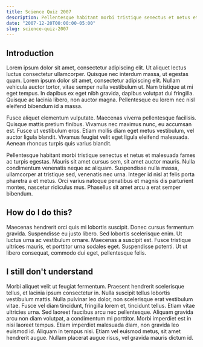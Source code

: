 ```yaml
---
title: Science Quiz 2007
description: Pellentesque habitant morbi tristique senectus et netus et malesuada fames ac turpis egestas.
date: "2007-12-20T00:00:00-05:00"
slug: science-quiz-2007
---
```


## Introduction

Lorem ipsum dolor sit amet, consectetur adipiscing elit. Ut aliquet lectus luctus consectetur ullamcorper. Quisque nec interdum massa, ut egestas quam. Lorem ipsum dolor sit amet, consectetur adipiscing elit. Nullam vehicula auctor tortor, vitae semper nulla vestibulum ut. Nam tristique at mi eget tempus. In dapibus ex eget nibh gravida, dapibus volutpat dui fringilla. Quisque ac lacinia libero, non auctor magna. Pellentesque eu lorem nec nisl eleifend bibendum id a massa.

Fusce aliquet elementum vulputate. Maecenas viverra pellentesque facilisis. Quisque mattis pretium finibus. Vivamus nec maximus nunc, eu accumsan est. Fusce ut vestibulum eros. Etiam mollis diam eget metus vestibulum, vel auctor ligula blandit. Vivamus feugiat velit eget ligula eleifend malesuada. Aenean rhoncus turpis quis varius blandit.

Pellentesque habitant morbi tristique senectus et netus et malesuada fames ac turpis egestas. Mauris sit amet cursus sem, sit amet auctor mauris. Nulla condimentum venenatis neque ac aliquam. Suspendisse nulla massa, ullamcorper at tristique sed, venenatis nec urna. Integer id nisl at felis porta pharetra a et metus. Orci varius natoque penatibus et magnis dis parturient montes, nascetur ridiculus mus. Phasellus sit amet arcu a erat semper bibendum.

## How do I do this?

Maecenas hendrerit orci quis mi lobortis suscipit. Donec cursus fermentum gravida. Suspendisse eu justo libero. Sed lobortis scelerisque enim. Ut luctus urna ac vestibulum ornare. Maecenas a suscipit est. Fusce tristique ultrices mauris, et porttitor urna sodales eget. Suspendisse potenti. Ut ut libero consequat, commodo dui eget, pellentesque felis.

## I still don't understand

Morbi aliquet velit ut feugiat fermentum. Praesent hendrerit scelerisque tellus, et lacinia ipsum consectetur in. Nulla suscipit tellus lobortis vestibulum mattis. Nulla pulvinar leo dolor, non scelerisque erat vestibulum vitae. Fusce vel diam tincidunt, fringilla lorem et, tincidunt tellus. Etiam vitae ultricies urna. Sed laoreet faucibus arcu nec pellentesque. Aliquam gravida arcu non diam volutpat, a condimentum mi porttitor. Morbi imperdiet est in nisi laoreet tempus. Etiam imperdiet malesuada diam, non gravida leo euismod id. Aliquam in tempus nisi. Etiam vel euismod metus, sit amet hendrerit augue. Nullam placerat augue risus, vel gravida mauris dictum id.
